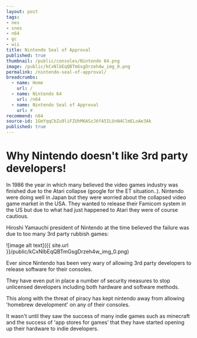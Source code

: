 ```yaml
---
layout: post
tags:
- nes
- snes
- n64
- gc
- wii
title: Nintendo Seal of Approval
published: true
thumbnail: /public/consoles/Nintendo 64.png
image: /public/kCxNlbEqQBTmGsgDrzeh4w_img_0.png
permalink: /nintendo-seal-of-approval/
breadcrumbs:
  - name: Home
    url: /
  - name: Nintendo 64
    url: /n64
  - name: Nintendo Seal of Approval
    url: #
recommend: n64
source-id: 1GmYqqCbZu9liFZUhM6ASzJ6fA5ILUnN4ClmELoAe3Ak
published: true
---
```

# Why Nintendo doesn't like 3rd party developers!

In 1986 the year in which many believed the video games industry was finished due to the Atari collapse (google for the ET situation..). Nintendo were doing well in Japan but they were worried about the collapsed video game market in the USA. They wanted to release their Famicom system in the US but due to what had just happened to Atari they were of course cautious. 

Hiroshi Yamauchi president of Nintendo at the time believed the failure was due to too many 3rd party rubbish games: 

![image alt text]({{ site.url }}/public/kCxNlbEqQBTmGsgDrzeh4w_img_0.png)

Ever since Nintendo has been very wary of allowing 3rd party developers to release software for their consoles.

They have even put in place a number of security measures to stop unlicensed developers including both hardware and software methods.

This along with the threat of piracy has kept nintendo away from allowing 'homebrew development' on any of their consoles.

It wasn't until they saw the success of many indie games such as minecraft and the success of 'app stores for games’ that they have started opening up their hardware to indie developers.

